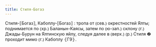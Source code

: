 ```yaml
---
title: Стиля-Богаз
---
```


Стиля-⟦Богаз⟧, Кабоплу-⟦Богаз⟧
: тропа от ⦅сев.⦆ окрестностей Ялты; поднимается по ⦅хр.⦆ Баланын-Каясы, затем по ⦅ю-зап.⦆ склону ⦅г.⦆ Джады-Бурун на Ялтинскую яйлу, следуя далее в ⦅верх.⦆ ⦅р.⦆ Стиля ❷ проходит мимо ⦅г.⦆ Кабоплу ⦃Г9⦄.
